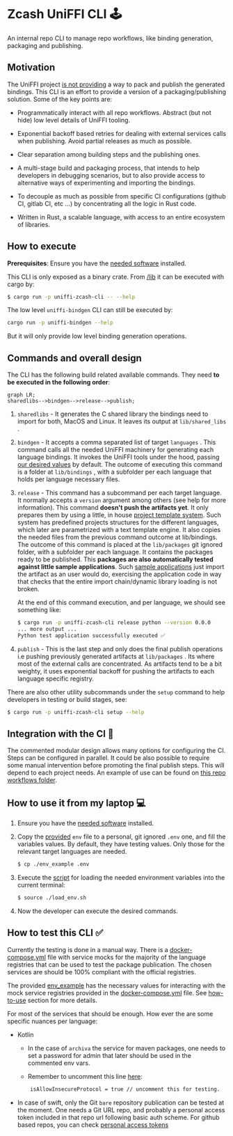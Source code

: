 # Zcash UniFFI CLI 🕹️

An internal repo CLI to manage repo workflows, like binding generation, packaging and publishing.

## <a name="motivation"></a> Motivation

The UniFFI project [is not providing](https://mozilla.github.io/uniffi-rs/Motivation.html#why-not) a way to pack and publish the generated bindings. This CLI is an effort to provide a version of a packaging/publishing solution. Some of the key points are:

* Programmatically interact with all repo workflows. Abstract (but not hide) low level details of UniFFI tooling.
  
* Exponential backoff based retries for dealing with external services calls when publishing. Avoid partial releases as much as possible.
  
* Clear separation among building steps and the publishing ones.

* A multi-stage build and packaging process, that intends to help developers in debugging scenarios, but to also provide access to alternative ways of experimenting and importing the bindings.

* To decouple as much as possible from specific CI configurations (github CI, gitlab CI, etc ...) by concentrating all the logic in Rust code. 
  
* Written in Rust, a scalable language, with access to an entire ecosystem of libraries.

## <a name="how-to-execute"></a> How to execute

**Prerequisites**:  Ensure you have the [needed software](../../CONTRIBUTING.md#local-environment-setup) installed.

This CLI is only exposed as a binary crate. From [/lib](..) it can be executed with cargo by:

```bash
$ cargo run -p uniffi-zcash-cli -- --help
```

The low level `uniffi-bindgen` CLI can still be executed by:
```bash
cargo run -p uniffi-bindgen --help
```
But it will only provide low level binding generation operations.
## <a name="commands-and-design"></a> Commands and overall design

The CLI has the following build related available commands. They need **to be executed in the following order**:

```mermaid
graph LR;
sharedlibs-->bindgen-->release-->publish;
```

1. `sharedlibs` - It generates the C shared library the bindings need to import for both, MacOS and Linux. It leaves its output at `lib/shared_libs` .

2. `bindgen` - It accepts a comma separated list of target `languages` . This command calls all the needed UniFFI machinery for generating each language bindings. It invokes the UniFFI tools under the hood, passing [our desired values](./../uniffi-bindgen/uniffi.toml) by default. The outcome of executing this command is a folder at `lib/bindings` , with a subfolder per each language that holds per language necessary files.

3. `release` - This command has a subcommand per each target language. It normally accepts a `version` argument among others (see help for more information). This command **doesn't push the artifacts yet**. It only prepares them by using a little, in house [project template system](./templates/). Such system has predefined projects structures for the different languages, which later are parametrized with a text template engine. It also copies the needed files from the previous command outcome at lib/bindings. The outcome of this command is placed at the `lib/packages` git ignored folder, with a subfolder per each language. It contains the packages ready to be published. This **packages are also automatically tested against little sample applications**. Such [sample applications](./templates/) just import the artifact as an user would do,  exercising the application code in way that checks that the entire import chain/dynamic library loading is not broken.

    At the end of this command execution, and per language, we should see something like:

    ```bash
    $ cargo run -p uniffi-zcash-cli release python --version 0.0.0
    ... more output ...
    Python test application successfully executed ✅
    ```

4. `publish` - This is the last step and only does the final publish operations i.e pushing previously generated artifacts at `lib/packages` . Its where most of the external calls are concentrated. As artifacts tend to be a bit weighty, it uses exponential backoff for pushing the artifacts to each language specific registry.

There are also other utility subcommands under the `setup` command to help developers in testing or build stages, see:

```bash
$ cargo run -p uniffi-zcash-cli setup --help
```

## <a name="ci-integration"></a> Integration with the CI 🤖

The commented modular design allows many options for configuring the CI. Steps can be configured in parallel. It could be also possible to require some manual intervention before promoting the final publish steps. This will depend to each project needs. An example of use can be found on [this repo workflows folder](../../.github/workflows/).

## <a name="how-to-use"></a> How to use it from my laptop 💻  

1. Ensure you have the [needed software](../../CONTRIBUTING.md#local-environment-setup) installed.

2. Copy the [provided](./env_example) `env` file to a personal, git ignored `.env` one, and fill the variables values. By default, they have testing values. Only those for the relevant target languages are needed.

    ```bash
    $ cp ./env_example .env 
    ```
3. Execute the [script](./load_env.sh) for loading the needed environment variables into the current terminal:
    ```bash
    $ source ./load_env.sh
    ```
4. Now the developer can execute the desired commands.

## <a name="how-to-test"></a> How to test this CLI ✅

Currently the testing is done in a manual way. There is a [docker-compose.yml](./docker/docker-compose.yml) file with service mocks for the majority of the language registries that can be used to test the package publication. The chosen services are should be 100% compliant with the official registries.

The provided [env_example](./env_example) has the necessary values for interacting with the mock service registries provided in the [docker-compose.yml](./docker/docker-compose.yml) file. See [how-to-use](#how-to-use-it-from-my-laptop-💻) section for more details.

For most of the services that should be enough. How ever the are some specific nuances per language:

* Kotlin
    * In the case of `archiva` the service for maven packages, one needs to set a password for admin that later should be used in the commented env vars.

    * Remember to uncomment this line [here](./templates/kotlin/lib/build.gradle.kts):

    ```bash
        isAllowInsecureProtocol = true // uncomment this for testing.
    ```
  
* In case of swift, only the Git `bare` repository publication can be tested at the moment. One needs a Git URL repo, and probably a personal access token included in that repo url following basic auth scheme. For github based repos, you can check [personal access tokens](https://docs.github.com/en/authentication/keeping-your-account-and-data-secure/creating-a-personal-access-token)
